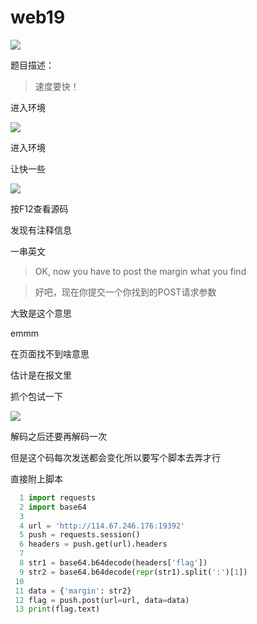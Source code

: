 # web19

![](https://bulabula-1305079562.cos.ap-guangzhou.myqcloud.com/img/1618657834026-image-20210117091916100.png)

题目描述：

> 速度要快！

进入环境

![](https://bulabula-1305079562.cos.ap-guangzhou.myqcloud.com/img/1618657854555-image-20210117092009156.png)

进入环境

让快一些

![](https://bulabula-1305079562.cos.ap-guangzhou.myqcloud.com/img/1618657869032-image-20210117092123499.png)

按F12查看源码

发现有注释信息

一串英文

> OK, now you have to post the margin what you find

> 好吧，现在你提交一个你找到的POST请求参数

大致是这个意思

emmm

在页面找不到啥意思

估计是在报文里

抓个包试一下

![](https://bulabula-1305079562.cos.ap-guangzhou.myqcloud.com/img/1618657883626-image-20210117105543373.png)

解码之后还要再解码一次

但是这个码每次发送都会变化所以要写个脚本去弄才行

直接附上脚本

```python
  1 import requests
  2 import base64
  3
  4 url = 'http://114.67.246.176:19392'
  5 push = requests.session()  
  6 headers = push.get(url).headers
  7
  8 str1 = base64.b64decode(headers['flag'])
  9 str2 = base64.b64decode(repr(str1).split(':')[1])
 10
 11 data = {'margin': str2}
 12 flag = push.post(url=url, data=data)
 13 print(flag.text)
```



